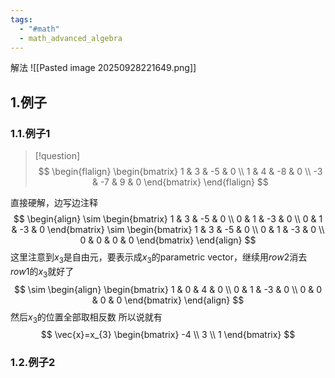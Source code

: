 ```yaml
---
tags:
  - "#math"
  - math_advanced_algebra
---
```

解法
![[Pasted image 20250928221649.png]]
## 1.例子
### 1.1.例子1
> [!question]
> $$
> \begin{flalign}
> \begin{bmatrix}  
> 1 & 3 & -5 & 0 \\
> 1 & 4 & -8 & 0 \\
> -3 & -7 & 9 & 0
> \end{bmatrix}
> \end{flalign}
> $$
> 

直接硬解，边写边注释
$$
\begin{align} 
\sim
\begin{bmatrix}
1 & 3 & -5  & 0 \\
0 & 1 & -3 & 0  \\
0 & 1 & -3 & 0
\end{bmatrix} 
\sim 
\begin{bmatrix}
1 & 3 & -5 & 0 \\
0 & 1 & -3 & 0 \\
0 & 0 & 0 & 0
\end{bmatrix} 
\end{align}
$$
这里注意到$x_{3}$是自由元，要表示成$x_{3}$的parametric vector，继续用$row 2$消去$row 1$的$x_{3}$就好了
$$
\sim
\begin{align} 
\begin{bmatrix}
1 & 0 & 4 & 0 \\
0 & 1 & -3 & 0 \\
0 & 0 & 0 & 0
\end{bmatrix}
\end{align}
$$
然后$x_{3}$的位置全部取相反数
所以说就有
$$
\vec{x}=x_{3}
\begin{bmatrix}
-4 \\
3 \\
1
\end{bmatrix}
$$

### 1.2.例子2
